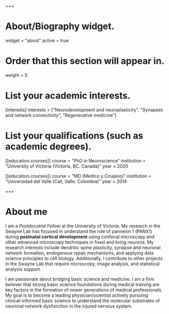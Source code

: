 +++
# About/Biography widget.
widget = "about"
active = true

# Order that this section will appear in.
weight = 5

# List your academic interests.
[interests]
  interests = ["Neurodevelopment and neuroplasticity", "Synapses and network connectivity", "Regenerative medicine"]
# List your qualifications (such as academic degrees).
[[education.courses]]
  course = "PhD in Neuroscience"
  institution = "University of Victoria (Victoria, BC. Canada)"
  year = 2020

[[education.courses]]
  course = "MD (Medico y Cirujano)"
  institution = "Universidad del Valle (Cali, Valle. Colombia)"
  year = 2014

+++

# About me

I am a _Postdocotral Fellow_ at the University of Victoria. My research in the Swayne Lab has focused in understand the role of pannexin 1 (PANX1) during **postnatal cortical development** using confocal microscopy and other advanced microscopy techniques in fixed and living neurons. My research interests include dendritic spine plasticity, synapse and neuronal network formation,  endogenous repair mechanisms, and applying data science principles to cell biology. Additionally, I contribute to other projects in the Swayne Lab that require microscopy, image analysis, and statistical analysis support.

I am passionate about bridging basic science and medicine. I am a firm believer that strong basic science foundations during medical training are key factors in the formation of newer generations of medical professionals. My goal is to become a leading physician/scientist actively pursuing clinical-informed basic science to understand the molecular substrates of neuronal network dysfunction in the injured nervous system. 
